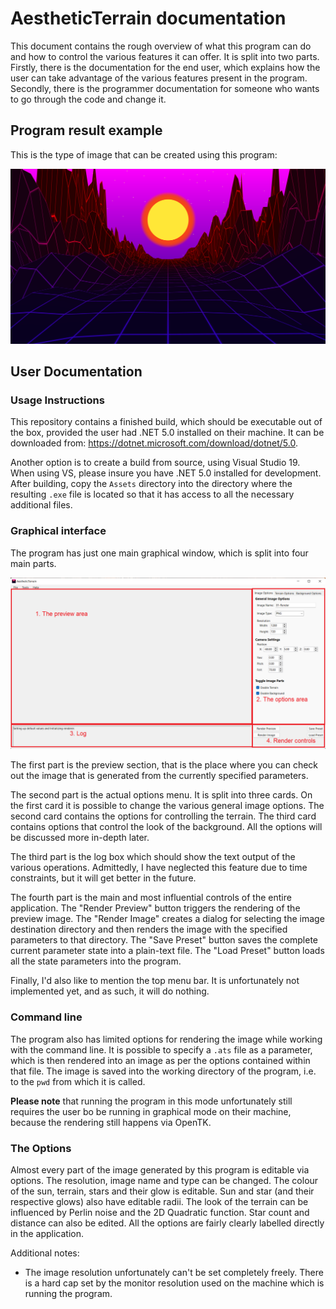 # AestheticTerrain documentation

This document contains the rough overview of what this program can do
and how to control the various features it can offer. It is split into two parts.
Firstly, there is the documentation for the end user, which explains how the user
can take advantage of the various features present in the program. Secondly, there
is the programmer documentation for someone who wants to go through the code and
change it.

## Program result example

This is the type of image that can be created using this program:

![generated image](Render-Result.png)

## User Documentation

### Usage Instructions

This repository contains a finished build, which should be executable out of the box,
provided the user had .NET 5.0 installed on their machine. It can 
be downloaded from: https://dotnet.microsoft.com/download/dotnet/5.0.

Another option is to
create a build from source, using Visual Studio 19. When using VS, please insure you have .NET 5.0
installed for development. After building, copy the `Assets` directory into the directory where
the resulting `.exe` file is located so that it has access to all the necessary additional files.

### Graphical interface

The program has just one main graphical window, which is split into four main parts.

![annotated image](GUI-Image-Annotated.png)

The first part is the preview section, that is the place where you can check out the image
that is generated from the currently specified parameters.

The second part is the actual options menu. It is split into three cards. On the first card
it is possible to change the various general image options. The second card contains the
options for controlling the terrain. The third card contains options that control the look
of the background. All the options will be discussed more in-depth later.

The third part is the log box which should show the text output of the various operations.
Admittedly, I have neglected this feature due to time constraints, but it will get better
in the future.

The fourth part is the main and most influential controls of the entire application.
The "Render Preview" button triggers the rendering of the preview image.
The "Render Image" creates a dialog for selecting the image destination directory
and then renders the image with the specified parameters to that directory.
The "Save Preset" button saves the complete current parameter state into a plain-text file.
The "Load Preset" button loads all the state parameters into the program.

Finally, I'd also like to mention the top menu bar. It is unfortunately not implemented yet,
and as such, it will do nothing.

### Command line

The program also has limited options for rendering the image while working with the command line.
It is possible to specify a `.ats` file as a parameter, which is then rendered into an image as
per the options contained within that file. The image is saved into the working directory of the program,
i.e. to the `pwd` from which it is called.

**Please note** that running the program in this mode unfortunately still requires the user bo be running
in graphical mode on their machine, because the rendering still happens via OpenTK.

### The Options

Almost every part of the image generated by this program is editable via options.
The resolution, image name and type can be changed.
The colour of the sun, terrain, stars and their glow is editable. Sun and star (and their respective glows) also have
editable radii. The look of the terrain can be influenced by Perlin noise and the 2D Quadratic function.
Star count and distance can also be edited.
All the options are fairly clearly labelled directly in the application.

Additional notes:
- The image resolution unfortunately can't be set completely freely. There is a hard cap set by the monitor resolution
used on the machine which is running the program.
